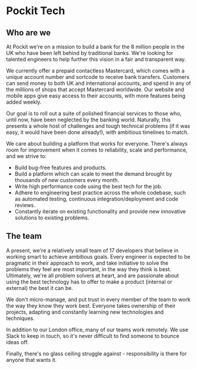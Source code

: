 # Pockit Tech

## Who are we
At Pockit we're on a mission to build a bank for the 8 million people in the UK who have been left behind by traditional banks. We're looking for talented engineers to help further this vision in a fair and transparent way.

We currently offer a prepaid contactless Mastercard, which comes with a unique account number and sortcode to receive bank transfers. Customers can send money to both UK and international accounts, and spend in any of the millions of shops that accept Mastercard worldwide. Our website and mobile apps give easy access to their accounts, with more features being added weekly.

Our goal is to roll out a suite of polished financial services to those who, until now, have been neglected by the banking world. Naturally, this presents a whole host of challenges and tough technical problems (if it was easy, it would have been done already!), with ambitious timelines to match.

We care about building a platform that works for everyone. There's always room for improvement when it comes to reliability, scale and performance, and we strive to:

- Build bug-free features and products.
- Build a platform which can scale to meet the demand brought by thousands of new customers every month.
- Write high performance code using the best tech for the job.
- Adhere to engineering best practice across the whole codebase, such as automated testing, continuous integration/deployment and code reviews.
- Constantly iterate on existing functionality and provide new innovative solutions to existing problems. 

## The team

A present, we're a relatively small team of 17 developers that believe in working smart to achieve ambitious goals. Every engineer is expected to be pragmatic in their approach to work, and take initiative to solve the problems they feel are most important, in the way they think is best. Ultimately, we're all problem solvers at heart, and are passionate about using the best technology has to offer to make a product (internal or external) the best it can be.

We don't micro-manage, and put trust in every member of the team to work the way they know they work best. Everyone takes ownership of their projects, adapting and constantly learning new technologies and techniques.

In addition to our London office, many of our teams work remotely. We use Slack to keep in touch, so it's never difficult to find someone to bounce ideas off.

Finally, there's no glass ceiling struggle against - responsibility is there for anyone that wants it.
